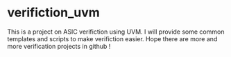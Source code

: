 # verifiction_uvm
 This is a project on ASIC verifiction using UVM. I will provide some common templates and scripts to make verifiction easier. Hope there are more and more verification projects in github ! 
